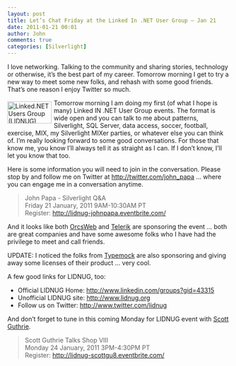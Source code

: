 ```yaml
---
layout: post
title: Let’s Chat Friday at the Linked In .NET User Group – Jan 21
date: 2011-01-21 00:01
author: John
comments: true
categories: [Silverlight]
---
```

<p>I love networking. Talking to the community and sharing stories, technology or otherwise, it’s the best part of my career. Tomorrow morning I get to try a new way to meet some new folks, and rehash with some good friends. That’s one reason I enjoy Twitter so much.</p>  <p><a href="http://www.linkedin.com/groups?home=&amp;gid=43315&amp;trk=anet_ug_hm"><img style="margin: 5px 5px 5px 0px; display: inline; float: left" title="Linked.NET Users Group (LIDNUG)" alt="Linked.NET Users Group (LIDNUG)" align="left" src="http://media03.linkedin.com/media/p/1/000/02d/0b4/1ae36e9.png" width="100" height="50" /></a>Tomorrow morning I am doing my first (of what I hope is many) Linked IN .NET User Group events. The format is wide open and you can talk to me about patterns, Silverlight, SQL Server, data access, soccer, football, exercise, MIX, my Silverlight MIXer parties, or whatever else you can think of. I’m really looking forward to some good conversations. For those that know me, you know I’ll always tell it as straight as I can. If I don’t know, I’ll let you know that too. </p>  <p>Here is some information you will need to join in the conversation. Please stop by and follow me on Twitter at <a href="http://twitter.com/john_papa">http://twitter.com/john_papa</a> … where you can engage me in a conversation anytime.</p>  <blockquote>   <p>John Papa - Silverlight Q&amp;A      <br />Friday 21 January, 2011 9AM-10:30AM PT       <br />Register: <a href="http://lidnug-johnpapa.eventbrite.com/">http://lidnug-johnpapa.eventbrite.com/</a></p> </blockquote>  <p>And it looks like both <a href="http://www.orcsweb.com">OrcsWeb</a> and <a href="http://www.telerik.com">Telerik</a> are sponsoring the event … both are great companies and have some awesome folks who I have had the privilege to meet and call friends.</p>  <p>UPDATE: I noticed the folks from <a href="http://www.typemock.com">Typemock</a> are also sponsoring and giving away some licenses of their product … very cool.</p>  <p>A few good links for LIDNUG, too:</p>  <ul>   <li>Official LIDNUG Home: <a href="http://www.linkedin.com/groups?gid=43315">http://www.linkedin.com/groups?gid=43315</a></li>    <li>Unofficial LIDNUG site: <a href="http://www.lidnug.org">http://www.lidnug.org</a></li>    <li>Follow us on Twitter: <a href="http://www.twitter.com/lidnug">http://www.twitter.com/lidnug</a></li> </ul>  <p>And don’t forget to tune in this coming Monday for LIDNUG event with <a href="http://twitter.com/scottgu">Scott Guthrie</a>.</p>  <blockquote>   <p>Scott Guthrie Talks Shop VIII      <br />Monday 24 January, 2011 3PM-4:30PM PT       <br />Register: <a href="http://www.linkedin.com/redirect?url=http%3A%2F%2Flidnug-scottgu8%2Eeventbrite%2Ecom%2F&amp;urlhash=YjP0&amp;_t=tracking_anet">http://lidnug-scottgu8.eventbrite.com/</a></p></blockquote>

